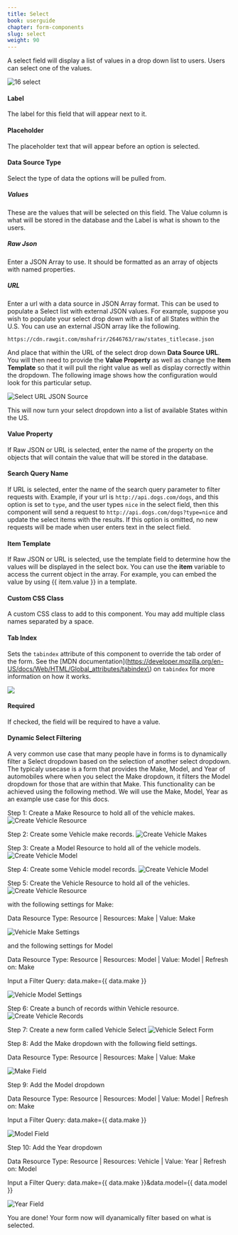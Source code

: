 ```yaml
---
title: Select
book: userguide
chapter: form-components
slug: select
weight: 90
---
```

A select field will display a list of values in a drop down list to users. Users can select one of the values.

![16 select](https://cloud.githubusercontent.com/assets/13321142/13097258/3083d2fa-d4e5-11e5-96e9-28759d9a045b.png)

#### Label

The label for this field that will appear next to it.

#### Placeholder

The placeholder text that will appear before an option is selected.

#### Data Source Type

Select the type of data the options will be pulled from.

##### Values

These are the values that will be selected on this field. The Value column is what will be stored in the database and the Label is what is shown to the users.

##### Raw Json

Enter a JSON Array to use. It should be formatted as an array of objects with named properties.

##### URL

Enter a url with a data source in JSON Array format. This can be used to populate a Select list with external JSON values. For example, suppose you wish to populate your select drop down with a list of all States within the U.S. You can use an external JSON array like the following.

```
https://cdn.rawgit.com/mshafrir/2646763/raw/states_titlecase.json
```

And place that within the URL of the select drop down <strong>Data Source URL</strong>. You will then need to provide the <strong>Value Property</strong> as well as change the <strong>Item Template</strong> so that it will pull the right value as well as display correctly within the dropdown. The following image shows how the configuration would look for this particular setup.


![Select URL JSON Source](assets/img/userguide/userguide-select-url.png)

This will now turn your select dropdown into a list of available States within the US.

#### Value Property

If Raw JSON or URL is selected, enter the name of the property on the objects that will contain the value that will be stored in the database.

#### Search Query Name

If URL is selected, enter the name of the search query parameter to filter requests with. Example, if your url is `http://api.dogs.com/dogs`, and this option is set to `type`, and the user types `nice` in the select field, then this component will send a request to `http://api.dogs.com/dogs?type=nice` and update the select items with the results. If this option is omitted, no new requests will be made when user enters text in the select field.

#### Item Template

If Raw JSON or URL is selected, use the template field to determine how the values will be displayed in the select box. You can use the **item** variable to access the current object in the array. For example, you can embed the value by using {{ item.value }} in a template.

#### Custom CSS Class

A custom CSS class to add to this component. You may add multiple class names separated by a space.

#### Tab Index

Sets the `tabindex` attribute of this component to override the tab order of the form. See the [MDN documentation](https://developer.mozilla.org/en-US/docs/Web/HTML/Global_attributes/tabindex\) on `tabindex` for more information on how it works.

![](/assets/img/select-validation.png)

#### Required

If checked, the field will be required to have a value.

#### Dynamic Select Filtering

A very common use case that many people have in forms is to dynamically filter a Select dropdown based on the selection of another select dropdown. The typicaly usecase is a form that provides the Make, Model, and Year of automobiles where when you select the Make dropdown, it filters the Model dropdown for those that are within that Make. This functionality can be achieved using the following method. We will use the Make, Model, Year as an example use case for this docs.

Step 1: Create a Make Resource to hold all of the vehicle makes.
  ![Create Vehicle Resource](/assets/img/userguide/formio-mmy1.png)
 
 Step 2: Create some Vehicle make records.
  ![Create Vehicle Makes](/assets/img/userguide/formio-mmy2.png)

Step 3: Create a Model Resource to hold all of the vehicle models.
  ![Create Vehicle Model](/img/userguide/formio-mmy3.png)

Step 4: Create some Vehicle model records.
  ![Create Vehicle Model](/assets/img/userguide/formio-mmy3b.png)

Step 5: Create the Vehicle Resource to hold all of the vehicles.
  ![Create Vehicle Resource](/assets/img/userguide/formio-mmy4.png)

 with the following settings for Make:

Data Resource Type: Resource | Resources: Make  | Value: Make

  ![Vehicle Make Settings](/assets/img/userguide/formio-mmy5.png)

and the following settings for Model

Data Resource Type: Resource | Resources: Model  | Value: Model  |  Refresh on: Make

Input a Filter Query: data.make={{ data.make }}
  
  ![Vehicle Model Settings](/assets/img/userguide/formio-mmy6.png)

Step 6: Create a bunch of records within Vehicle resource.
  ![Create Vehicle Records](/assets/img/userguide/formio-mmy7.png)

Step 7: Create a new form called Vehicle Select
  ![Vehicle Select Form](/assets/img/userguide/formio-mmy8.png)

Step 8: Add the Make dropdown with the following field settings.

Data Resource Type: Resource | Resources: Make  | Value: Make
 
  ![Make Field](/assets/img/userguide/formio-mmy9.png)

Step 9: Add the Model dropdown

Data Resource Type: Resource | Resources: Model  | Value: Model  |  Refresh on: Make

Input a Filter Query: data.make={{ data.make }}

  ![Model Field](/assets/img/userguide/formio-mmy10.png)

Step 10: Add the Year dropdown

Data Resource Type: Resource | Resources: Vehicle  | Value: Year  |  Refresh on: Model

Input a Filter Query: data.make={{ data.make }}&data.model={{ data.model }}
 
  ![Year Field](/assets/img/userguide/formio-mmy11.png)

You are done! Your form now will dyanamically filter based on what is selected.

